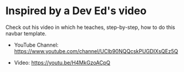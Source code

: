 # Inspired by a Dev Ed's video

Check out his video in which he teaches, step-by-step, how to do this navbar template.

* YouTube Channel: <a href="https://www.youtube.com/channel/UClb90NQQcskPUGDIXsQEz5Q" target="_blank">https://www.youtube.com/channel/UClb90NQQcskPUGDIXsQEz5Q</a>

* Video: <a href="https://youtu.be/H4MkGzoACpQ" target="_blank">https://youtu.be/H4MkGzoACpQ</a>
